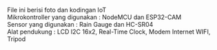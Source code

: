 File ini berisi foto dan kodingan IoT <br>
Mikrokontroller yang digunakan : NodeMCU dan ESP32-CAM <br>
Sensor yang digunakan : Rain Gauge dan HC-SR04 <br>
Alat pendukung : LCD I2C 16x2, Real-Time Clock, Modem Internet WIFI, Tripod <br>
